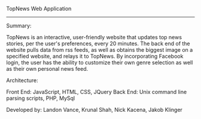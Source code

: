 TopNews Web Application
_________________________________________________________________

Summary:

TopNews is an interactive, user-friendly website that updates top news stories, per the user's preferences, every 20 minutes. The back end of the website pulls data from rss feeds, as well as obtains the biggest image on a specified website, and relays it to TopNews. By incorporating Facebook login, the user has the ability to customize their own genre selection as well as their own personal news feed. 

Architecture:

 

Front End: JavaScript, HTML, CSS, JQuery
Back End: Unix command line parsing scripts, PHP, MySql

Developed by: 
Landon Vance, Krunal Shah, Nick Kacena, Jakob Klinger  